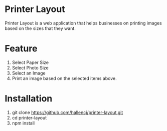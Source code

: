 # Printer Layout

Printer Layout is a web application that helps businesses on printing images based on the sizes that they want.

# Feature

1. Select Paper Size
2. Select Photo Size
3. Select an Image
4. Print an image based on the selected items above.

# Installation

1. git clone https://github.com/hallencj/printer-layout.git
2. cd printer-layout
3. npm install